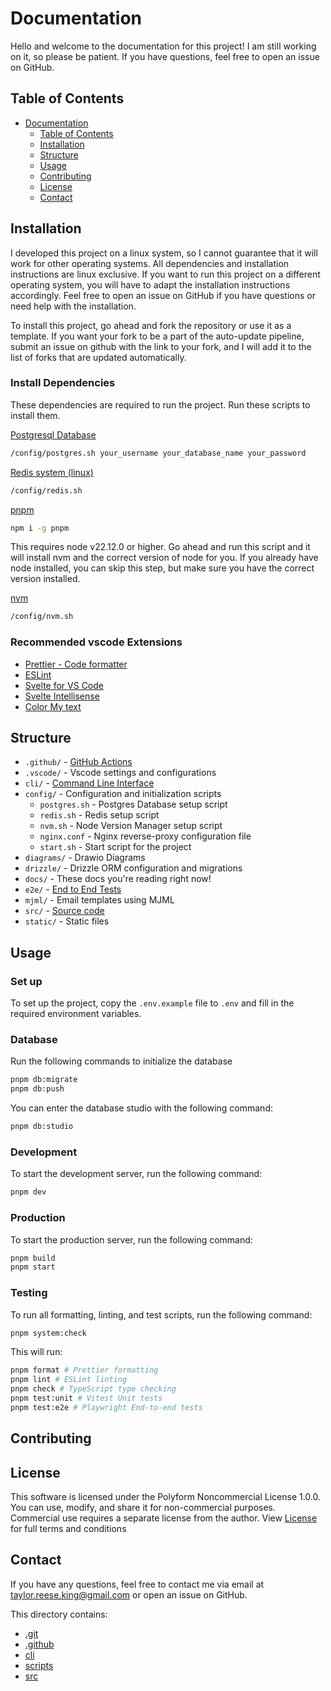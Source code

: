 # Documentation

Hello and welcome to the documentation for this project! I am still working on it, so please be patient. If you have questions, feel free to open an issue on GitHub.

## Table of Contents

- [Documentation](#documentation)
  - [Table of Contents](#table-of-contents)
  - [Installation](#installation)
  - [Structure](#structure)
  - [Usage](#usage)
  - [Contributing](#contributing)
  - [License](#license)
  - [Contact](#contact)

## Installation

I developed this project on a linux system, so I cannot guarantee that it will work for other operating systems. All dependencies and installation instructions are linux exclusive. If you want to run this project on a different operating system, you will have to adapt the installation instructions accordingly. Feel free to open an issue on GitHub if you have questions or need help with the installation.

To install this project, go ahead and fork the repository or use it as a template. If you want your fork to be a part of the auto-update pipeline, submit an issue on github with the link to your fork, and I will add it to the list of forks that are updated automatically.

### Install Dependencies

These dependencies are required to run the project. Run these scripts to install them.

[Postgresql Database](https://www.postgresql.org/)

```bash
/config/postgres.sh your_username your_database_name your_password
```

[Redis system (linux)](https://redis.io/docs/latest/operate/oss_and_stack/install/archive/install-redis/install-redis-on-linux/)

```bash
/config/redis.sh
```

[pnpm](https://pnpm.io/installation)

```bash
npm i -g pnpm
```

This requires node v22.12.0 or higher. Go ahead and run this script and it will install nvm and the correct version of node for you. If you already have node installed, you can skip this step, but make sure you have the correct version installed.

[nvm](https://github.com/nvm-sh/nvm)

```bash
/config/nvm.sh
```

### Recommended vscode Extensions

- [Prettier - Code formatter](https://marketplace.visualstudio.com/items?itemName=esbenp.prettier-vscode)
- [ESLint](https://marketplace.visualstudio.com/items?itemName=dbaeumer.vscode-eslint)
- [Svelte for VS Code](https://marketplace.visualstudio.com/items?itemName=svelte.svelte-vscode)
- [Svelte Intellisense](https://marketplace.visualstudio.com/items?itemName=naomike.svelte-intellisense)
- [Color My text](https://marketplace.visualstudio.com/items?itemName=naumovs.color-highlight)

## Structure

- `.github/` - [GitHub Actions](./.github/index.md)
- `.vscode/` - Vscode settings and configurations
- `cli/` - [Command Line Interface](./cli/index.md)
- `config/` - Configuration and initialization scripts
  - `postgres.sh` - Postgres Database setup script
  - `redis.sh` - Redis setup script
  - `nvm.sh` - Node Version Manager setup script
  - `nginx.conf` - Nginx reverse-proxy configuration file
  - `start.sh` - Start script for the project
- `diagrams/` - Drawio Diagrams
- `drizzle/` - Drizzle ORM configuration and migrations
- `docs/` - These docs you're reading right now!
- `e2e/` - [End to End Tests](./docs/index.md)
- `mjml/` - Email templates using MJML
- `src/` - [Source code](./src/index.md)
- `static/` - Static files

## Usage

### Set up

To set up the project, copy the `.env.example` file to `.env` and fill in the required environment variables.

### Database

Run the following commands to initialize the database

```bash
pnpm db:migrate
pnpm db:push
```

You can enter the database studio with the following command:

```bash
pnpm db:studio
```

### Development

To start the development server, run the following command:

```bash
pnpm dev
```

### Production

To start the production server, run the following command:

```bash
pnpm build
pnpm start
```

### Testing

To run all formatting, linting, and test scripts, run the following command:

```bash
pnpm system:check
```

This will run:

```bash
pnpm format # Prettier formatting
pnpm lint # ESLint linting
pnpm check # TypeScript type checking
pnpm test:unit # Vitest Unit tests
pnpm test:e2e # Playwright End-to-end tests
```

## Contributing

## License

This software is licensed under the Polyform Noncommercial License 1.0.0.
You can use, modify, and share it for non-commercial purposes.
Commercial use requires a separate license from the author.
View [License](./license.md) for full terms and conditions

## Contact

If you have any questions, feel free to contact me via email at [taylor.reese.king@gmail.com](mailto:taylor.reese.king@gmail.com) or open an issue on GitHub.

This directory contains:

- [.git](.git/index.md)
- [.github](.github/index.md)
- [cli](cli/index.md)
- [scripts](scripts/index.md)
- [src](src/index.md)
